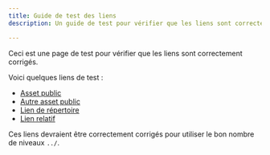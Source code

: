 ```yaml
---
title: Guide de test des liens
description: Un guide de test pour vérifier que les liens sont correctement corrigés.

---
```


Ceci est une page de test pour vérifier que les liens sont correctement corrigés.

Voici quelques liens de test :
* [Asset public](../../../../../public/favicon.svg)
* [Autre asset public](../../../../../public/test.png)
* [Lien de répertoire](../../../../../public/)
* [Lien relatif](./example.md)

Ces liens devraient être correctement corrigés pour utiliser le bon nombre de niveaux `../`.